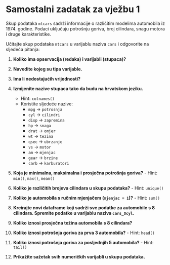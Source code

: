 <div class="body">

# Samostalni zadatak za vježbu 1

Skup podataka `mtcars` sadrži informacije o različitim modelima automobila iz 1974. godine. Podaci uključuju potrošnju goriva, broj cilindara, snagu motora i druge karakteristike.

Učitajte skup podataka `mtcars` u varijablu naziva `cars` i odgovorite na sljedeća pitanja:

1. **Koliko ima opservacija (redaka) i varijabli (stupaca)?**

2. **Navedite kojeg su tipa varijable.**

3. **Ima li nedostajućih vrijednosti?**

4. **Izmijenite nazive stupaca tako da budu na hrvatskom jeziku.**
    - Hint: `colnames()`
    - Koristite sljedeće nazive:
        - `mpg` → `potrosnja`
        - `cyl` → `cilindri`
        - `disp` → `zapremina`
        - `hp` → `snaga`
        - `drat` → `omjer`
        - `wt` → `tezina`
        - `qsec` → `ubrzanje`
        - `vs` → `motor`
        - `am` → `mjenjac`
        - `gear` → `brzine`
        - `carb` → `karburatori`

5. **Koja je minimalna, maksimalna i prosječna potrošnja goriva?** - Hint: `min()`, `max()`, `mean()`

6. **Koliko je različitih brojeva cilindara u skupu podataka?** - Hint: `unique()`

7. **Koliko je automobila s ručnim mjenjačem (`mjenjac = 1`)?** - Hint: `sum()`

8. **Kreirajte novi dataframe koji sadrži sve podatke za automobile s 8 cilindara. Spremite podatke u varijablu naziva `cars_8cyl`.**

9. **Koliko iznosi prosječna težina automobila s 8 cilindara?**

10. **Koliko iznosi potrošnja goriva za prva 3 automobila?** - Hint: `head()`

11. **Koliko iznosi potrošnja goriva za posljednjih 5 automobila?** - Hint: `tail()`

12. **Prikažite sažetak svih numeričkih varijabli u skupu podataka.**

</div>